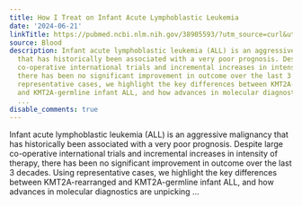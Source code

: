 ```yaml
---
title: How I Treat on Infant Acute Lymphoblastic Leukemia
date: '2024-06-21'
linkTitle: https://pubmed.ncbi.nlm.nih.gov/38905593/?utm_source=curl&utm_medium=rss&utm_campaign=journals&utm_content=7603509&fc=None&ff=20240622182853&v=2.18.0.post9+e462414
source: Blood
description: Infant acute lymphoblastic leukemia (ALL) is an aggressive malignancy
  that has historically been associated with a very poor prognosis. Despite large
  co-operative international trials and incremental increases in intensity of therapy,
  there has been no significant improvement in outcome over the last 3 decades. Using
  representative cases, we highlight the key differences between KMT2A-rearranged
  and KMT2A-germline infant ALL, and how advances in molecular diagnostics are unpicking
  ...
disable_comments: true
---
```

Infant acute lymphoblastic leukemia (ALL) is an aggressive malignancy that has historically been associated with a very poor prognosis. Despite large co-operative international trials and incremental increases in intensity of therapy, there has been no significant improvement in outcome over the last 3 decades. Using representative cases, we highlight the key differences between KMT2A-rearranged and KMT2A-germline infant ALL, and how advances in molecular diagnostics are unpicking ...